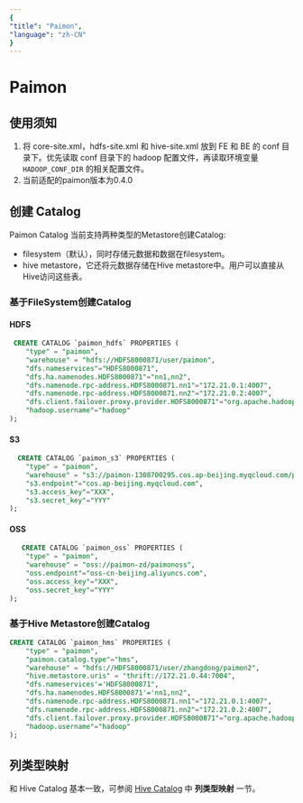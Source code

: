 ```yaml
---
{
"title": "Paimon",
"language": "zh-CN"
}
---
```


<!-- 
Licensed to the Apache Software Foundation (ASF) under one
or more contributor license agreements.  See the NOTICE file
distributed with this work for additional information
regarding copyright ownership.  The ASF licenses this file
to you under the Apache License, Version 2.0 (the
"License"); you may not use this file except in compliance
with the License.  You may obtain a copy of the License at

  http://www.apache.org/licenses/LICENSE-2.0

Unless required by applicable law or agreed to in writing,
software distributed under the License is distributed on an
"AS IS" BASIS, WITHOUT WARRANTIES OR CONDITIONS OF ANY
KIND, either express or implied.  See the License for the
specific language governing permissions and limitations
under the License.
-->


# Paimon

<version since="dev">
</version>

## 使用须知

1. 将 core-site.xml，hdfs-site.xml 和 hive-site.xml  放到 FE 和 BE 的 conf 目录下。优先读取 conf 目录下的 hadoop 配置文件，再读取环境变量 `HADOOP_CONF_DIR` 的相关配置文件。
2. 当前适配的paimon版本为0.4.0

## 创建 Catalog

Paimon Catalog 当前支持两种类型的Metastore创建Catalog:
* filesystem（默认），同时存储元数据和数据在filesystem。
* hive metastore，它还将元数据存储在Hive metastore中。用户可以直接从Hive访问这些表。

### 基于FileSystem创建Catalog

#### HDFS
```sql
 CREATE CATALOG `paimon_hdfs` PROPERTIES (
    "type" = "paimon",
    "warehouse" = "hdfs://HDFS8000871/user/paimon",
    "dfs.nameservices"="HDFS8000871",
    "dfs.ha.namenodes.HDFS8000871"="nn1,nn2",
    "dfs.namenode.rpc-address.HDFS8000871.nn1"="172.21.0.1:4007",
    "dfs.namenode.rpc-address.HDFS8000871.nn2"="172.21.0.2:4007",
    "dfs.client.failover.proxy.provider.HDFS8000871"="org.apache.hadoop.hdfs.server.namenode.ha.ConfiguredFailoverProxyProvider",
    "hadoop.username"="hadoop"
);

```

#### S3

```sql
  CREATE CATALOG `paimon_s3` PROPERTIES (
    "type" = "paimon",
    "warehouse" = "s3://paimon-1308700295.cos.ap-beijing.myqcloud.com/paimoncos",
    "s3.endpoint"="cos.ap-beijing.myqcloud.com",
    "s3.access_key"="XXX",
    "s3.secret_key"="YYY"
);

```

#### OSS

```sql
   CREATE CATALOG `paimon_oss` PROPERTIES (
    "type" = "paimon",
    "warehouse" = "oss://paimon-zd/paimonoss",
    "oss.endpoint"="oss-cn-beijing.aliyuncs.com",
    "oss.access_key"="XXX",
    "oss.secret_key"="YYY"
);

```

### 基于Hive Metastore创建Catalog

```sql
CREATE CATALOG `paimon_hms` PROPERTIES (
    "type" = "paimon",
    "paimon.catalog.type"="hms",
    "warehouse" = "hdfs://HDFS8000871/user/zhangdong/paimon2",
    "hive.metastore.uris" = "thrift://172.21.0.44:7004",
    "dfs.nameservices'='HDFS8000871",
    "dfs.ha.namenodes.HDFS8000871'='nn1,nn2",
    "dfs.namenode.rpc-address.HDFS8000871.nn1"="172.21.0.1:4007",
    "dfs.namenode.rpc-address.HDFS8000871.nn2"="172.21.0.2:4007",
    "dfs.client.failover.proxy.provider.HDFS8000871"="org.apache.hadoop.hdfs.server.namenode.ha.ConfiguredFailoverProxyProvider",
    "hadoop.username"="hadoop"
);

```

## 列类型映射

和 Hive Catalog 基本一致，可参阅 [Hive Catalog](./hive.md) 中 **列类型映射** 一节。

